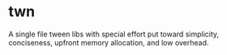# twn
A single file tween libs with special effort put toward simplicity, conciseness, upfront memory allocation, and low overhead.
